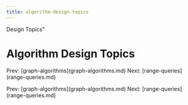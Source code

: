 ```yaml
---
title: algorithm-design-topics
---
```


Design Topics\"

# Algorithm Design Topics

Prev: \[graph-algorithms](graph-algorithms.md)
Next: \[range-queries](range-queries.md)

Prev: \[graph-algorithms](graph-algorithms.md)
Next: \[range-queries](range-queries.md)
